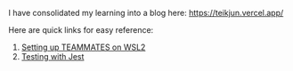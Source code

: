 I have consolidated my learning into a blog here: https://teikjun.vercel.app/

Here are quick links for easy reference:

1. [Setting up TEAMMATES on WSL2](https://teikjun.vercel.app/testing-with-jest/)
2. [Testing with Jest](https://teikjun.vercel.app/teammates-wsl2/)
